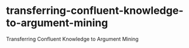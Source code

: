 # transferring-confluent-knowledge-to-argument-mining
Transferring Confluent Knowledge to Argument Mining
